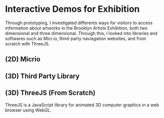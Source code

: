 # Interactive Demos for Exhibition
Through prototyping, I investigated differents ways for visitors to access information about artworks in the Brooklyn Artists Exhibition, both two dimensional and three dimensional. Through this, I looked into libraries and softwares such as Micr.io, third-party naviagation websites, and from scratch with ThreeJS. 

## (2D) Micrio

## (3D) Third Party Library 

## (3D) ThreeJS (From Scratch)
ThreeJS is a JavaScript library for animated 3D computer graphics in a web browser using WebGL.
